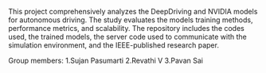 This project comprehensively analyzes the DeepDriving and NVIDIA models for autonomous driving. The study evaluates the models training methods, performance metrics, and scalability. The repository includes the codes used, the trained models, the server code used to communicate with the simulation environment, and the IEEE-published research paper.

Group members: 
1.Sujan Pasumarti
2.Revathi V
3.Pavan Sai
